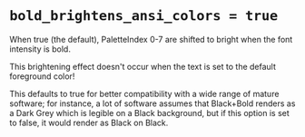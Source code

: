 # `bold_brightens_ansi_colors = true`

When true (the default), PaletteIndex 0-7 are shifted to bright when the font
intensity is bold.

This brightening effect doesn't occur when the text is set
to the default foreground color!

This defaults to true for better compatibility with a wide
range of mature software; for instance, a lot of software
assumes that Black+Bold renders as a Dark Grey which is
legible on a Black background, but if this option is set to
false, it would render as Black on Black.
